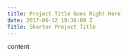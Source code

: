 ```yaml
---
title: Project Title Goes Right Here
date: 2017-06-12 18:36:00 Z
Title: Shorter Project Title
---
```


content